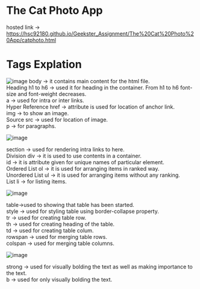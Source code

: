 # The Cat Photo App
hosted link -> https://hsc92180.github.io/Geekster_Assignment/The%20Cat%20Photo%20App/catphoto.html

# Tags Explation 

![image](https://github.com/hsc92180/Geekster_Assignment/assets/68774484/5fff2dc6-af86-47e1-b679-8ca586b2bf2e)
body -> it contains main content for the html file. <br>
Heading h1 to h6 -> used it for heading in the container. From h1 to h6 font-size and font-weight decreases.<br>
a -> used for intra or inter links.<br>
Hyper Reference href -> attribute is used for location of anchor link.<br>
img -> to show an image.<br>
Source src -> used for location of image.<br>
p -> for paragraphs.

![image](https://github.com/hsc92180/Geekster_Assignment/assets/68774484/be9b24db-60b0-49fc-bea8-cde594292c28)

section -> used for rendering intra links to here.<br>
Division div -> it is used to use contents in a container.<br>
id -> it is attribute given for unique names of particular element.<br>
Ordered List ol -> it is used for arranging items in ranked way.<br>
Unordered List ul -> it is used for arranging items without any ranking.<br>
List li -> for listing items.

![image](https://github.com/hsc92180/Geekster_Assignment/assets/68774484/816824e6-5f3f-4574-8f2f-f5eef8333780)

table->used to showing that table has been started.<br>
style -> used for styling table using border-collapse property.<br>
tr -> used for creating table row.<br>
th -> used for creating heading of the table.<br>
td -> used for creating table colum.<br>
rowspan -> used for merging table rows.<br>
colspan -> used for merging table columns.


![image](https://github.com/hsc92180/Geekster_Assignment/assets/68774484/e99d4287-6ffa-466e-91c9-d97c7e1c2dcb)

strong -> used for visually bolding the text as well as making importance to the text.<br>
b -> used for only visually bolding the text.